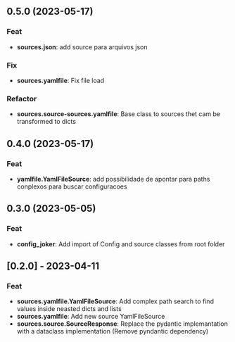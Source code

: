 ## 0.5.0 (2023-05-17)

### Feat

- **sources.json**: add source para arquivos json

### Fix

- **sources.yamlfile**: Fix file load

### Refactor

- **sources.source-sources.yamlfile**: Base class to sources thet cam be transformed to dicts

## 0.4.0 (2023-05-17)

### Feat

- **yamlfile.YamlFileSource**: add possibilidade de apontar para paths conplexos para buscar configuracoes

## 0.3.0 (2023-05-05)

### Feat

- **config_joker**: Add import of Config and source classes from root folder

## [0.2.0] - 2023-04-11

### Feat

- **sources.yamlfile.YamlFileSource**: Add complex path search to find values inside neasted dicts and lists
- **sources.yamlfile**: Add new source YamlFileSource
- **sources.source.SourceResponse**: Replace the pydantic implemantation with a dataclass implementation (Remove pyndantic dependency)
